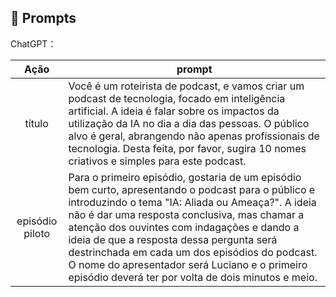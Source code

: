 ## 🧠 Prompts

ChatGPT：

|      Ação       | prompt                                                                                                                                                                                                                                                                                                                                                                                                                                                       |
| :-------------: | ------------------------------------------------------------------------------------------------------------------------------------------------------------------------------------------------------------------------------------------------------------------------------------------------------------------------------------------------------------------------------------------------------------------------------------------------------------ |
|     título      | Você é um roteirista de podcast, e vamos criar um podcast de tecnologia, focado em inteligência artificial. A ideia é falar sobre os impactos da utilização da IA no dia a dia das pessoas. O público alvo é geral, abrangendo não apenas profissionais de tecnologia. Desta feita, por favor, sugira 10 nomes criativos e simples para este podcast.                                                                                                        |
| episódio piloto | Para o primeiro episódio, gostaria de um episódio bem curto, apresentando o podcast para o público e introduzindo o tema "IA: Aliada ou Ameaça?". A ideia não é dar uma resposta conclusiva, mas chamar a atenção dos ouvintes com indagações e dando a ideia de que a resposta dessa pergunta será destrinchada em cada um dos episódios do podcast. O nome do apresentador será Luciano e o primeiro episódio deverá ter por volta de dois minutos e meio. |
